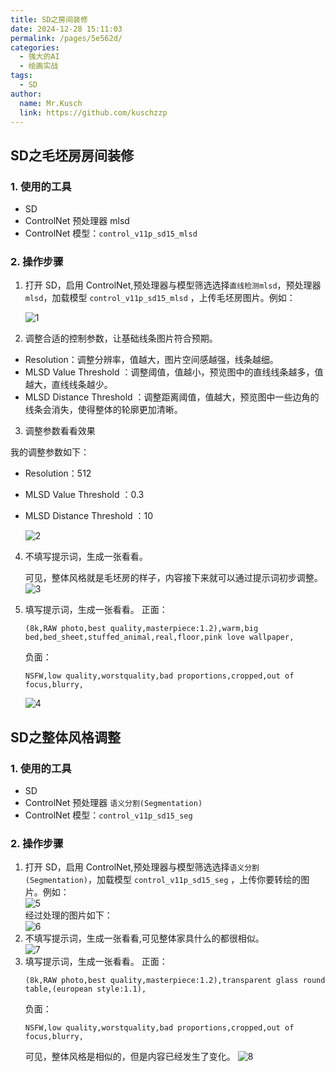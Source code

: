 ```yaml
---
title: SD之房间装修
date: 2024-12-28 15:11:03
permalink: /pages/5e562d/
categories:
  - 强大的AI
  - 绘画实战
tags:
  - SD
author:
  name: Mr.Kusch
  link: https://github.com/kuschzzp
---
```


## SD之毛坯房房间装修

### 1. 使用的工具

- SD
- ControlNet 预处理器 mlsd
- ControlNet 模型：`control_v11p_sd15_mlsd`

### 2. 操作步骤

1. 打开 SD，启用 ControlNet,预处理器与模型筛选选择`直线检测mlsd`，预处理器 `mlsd`，加载模型 `control_v11p_sd15_mlsd`
   ，上传毛坯房图片。例如：

   ![1](https://img.superkusch.fun/docs/%E6%AF%9B%E5%9D%AF%E6%88%BF.jpeg)

2. 调整合适的控制参数，让基础线条图片符合预期。

- Resolution：调整分辨率，值越大，图片空间感越强，线条越细。
- MLSD Value Threshold ：调整阈值，值越小，预览图中的直线线条越多，值越大，直线线条越少。
- MLSD Distance Threshold ：调整距离阈值，值越大，预览图中一些边角的线条会消失，使得整体的轮廓更加清晰。

3. 调整参数看看效果

我的调整参数如下：

- Resolution：512
- MLSD Value Threshold ：0.3
- MLSD Distance Threshold ：10

  ![2](https://img.superkusch.fun/docs/%E4%B8%8B%E8%BD%BD.png)

4. 不填写提示词，生成一张看看。

   可见，整体风格就是毛坯房的样子，内容接下来就可以通过提示词初步调整。  
   ![3](https://img.superkusch.fun/docs/1.png)

5. 填写提示词，生成一张看看。
   正面：
   ``` 
   (8k,RAW photo,best quality,masterpiece:1.2),warm,big bed,bed_sheet,stuffed_animal,real,floor,pink love wallpaper, 
   ```
   负面：
   ```
   NSFW,low quality,worstquality,bad proportions,cropped,out of focus,blurry,
   ```
   ![4](https://img.superkusch.fun/docs/00065-1515740086.png)

## SD之整体风格调整

### 1. 使用的工具

- SD
- ControlNet 预处理器 `语义分割(Segmentation)`
- ControlNet 模型：`control_v11p_sd15_seg`

### 2. 操作步骤

1. 打开 SD，启用 ControlNet,预处理器与模型筛选选择`语义分割(Segmentation)`，加载模型 `control_v11p_sd15_seg`
   ，上传你要转绘的图片。例如：  
   ![5](https://img.superkusch.fun/docs/%E5%AE%B6%E5%85%B7%E5%9B%BE.jpg)  
   经过处理的图片如下：  
   ![6](https://img.superkusch.fun/docs/11112131231.png)  
2. 不填写提示词，生成一张看看,可见整体家具什么的都很相似。  
   ![7](https://img.superkusch.fun/docs/00070-173879092.png)  
3. 填写提示词，生成一张看看。
   正面：
   ```
   (8k,RAW photo,best quality,masterpiece:1.2),transparent glass round table,(european style:1.1),
   ```
    负面：
    ```
    NSFW,low quality,worstquality,bad proportions,cropped,out of focus,blurry,
    ```
    可见，整体风格是相似的，但是内容已经发生了变化。
    ![8](https://img.superkusch.fun/docs/00089-424185324.png)